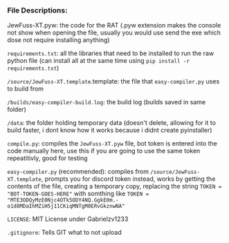 ### File Descriptions:
JewFuss-XT.pyw: the code for the RAT (.pyw extension makes the console not show when opening the file, usually you would use send the exe which dose not require installing anything)

`requirements.txt`: all the libraries that need to be installed to run the raw python file (can install all at the same time using `pip install -r requirements.txt`)

`/source/JewFuss-XT.template`.template: the file that `easy-compiler.py` uses to build from

`/builds/easy-compiler-build.log`: the build log (builds saved in same folder)

`/data`: the folder holding temporary data (doesn't delete, allowing for it to build faster, i dont know how it works because i didnt create pyinstaller)

`compile.py`: compiles the `JewFuss-XT.pyw` file, bot token is entered into the code manually here, use this if you are going to use the same token repeatitivly, good for testing

`easy-compiler.py` (recommended): compiles from `/source/JewFuss-XT.template`, prompts you for discord token instead, works by getting the contents of the file, creating a temporary copy, replacing the string `TOKEN = "BOT-TOKEN-GOES-HERE"` with somthing like `TOKEN = "MTE3ODQyMzE0Njc4OTk5ODY4NQ.GgkE0m.-o1d8MDaIhMZiH5j11CKiqMNTgM0ERvGkznwNA"`

`LICENSE`: MIT License under Gabrielzv1233

`.gitignore`: Tells GIT what to not upload